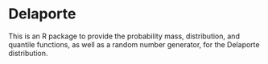Delaporte
======================================
This is an R package to provide the probability mass, distribution, and quantile functions, as well as a random number generator, for the Delaporte distribution.
